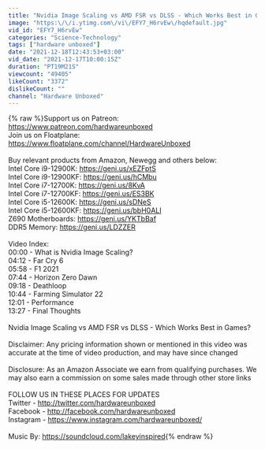 ```yaml
---
title: "Nvidia Image Scaling vs AMD FSR vs DLSS - Which Works Best in Games?"
image: "https:\/\/i.ytimg.com\/vi\/EFY7_H6rvEw\/hqdefault.jpg"
vid_id: "EFY7_H6rvEw"
categories: "Science-Technology"
tags: ["hardware unboxed"]
date: "2021-12-18T12:43:53+03:00"
vid_date: "2021-12-17T10:00:15Z"
duration: "PT19M21S"
viewcount: "49405"
likeCount: "3372"
dislikeCount: ""
channel: "Hardware Unboxed"
---
```

{% raw %}Support us on Patreon: <a rel="nofollow" target="blank" href="https://www.patreon.com/hardwareunboxed">https://www.patreon.com/hardwareunboxed</a><br />Join us on Floatplane: <a rel="nofollow" target="blank" href="https://www.floatplane.com/channel/HardwareUnboxed">https://www.floatplane.com/channel/HardwareUnboxed</a><br /><br />Buy relevant products from Amazon, Newegg and others below:<br />Intel Core i9-12900K: <a rel="nofollow" target="blank" href="https://geni.us/xEZFptS">https://geni.us/xEZFptS</a><br />Intel Core i9-12900KF: <a rel="nofollow" target="blank" href="https://geni.us/hCMbu">https://geni.us/hCMbu</a><br />Intel Core i7-12700K: <a rel="nofollow" target="blank" href="https://geni.us/8KvA">https://geni.us/8KvA</a><br />Intel Core i7-12700KF: <a rel="nofollow" target="blank" href="https://geni.us/ES3BK">https://geni.us/ES3BK</a><br />Intel Core i5-12600K: <a rel="nofollow" target="blank" href="https://geni.us/sDNeS">https://geni.us/sDNeS</a><br />Intel Core i5-12600KF: <a rel="nofollow" target="blank" href="https://geni.us/bbH0ALI">https://geni.us/bbH0ALI</a><br />Z690 Motherboards: <a rel="nofollow" target="blank" href="https://geni.us/YKTbBaf">https://geni.us/YKTbBaf</a><br />DDR5 Memory: <a rel="nofollow" target="blank" href="https://geni.us/LDZZER">https://geni.us/LDZZER</a><br /><br />Video Index:<br />00:00 - What is Nvidia Image Scaling?<br />04:12 - Far Cry 6<br />05:58 - F1 2021<br />07:44 - Horizon Zero Dawn<br />09:18 - Deathloop<br />10:44 - Farming Simulator 22<br />12:01 - Performance<br />13:27 - Final Thoughts<br /><br />Nvidia Image Scaling vs AMD FSR vs DLSS - Which Works Best in Games?<br /><br />Disclaimer: Any pricing information shown or mentioned in this video was accurate at the time of video production, and may have since changed<br /><br />Disclosure: As an Amazon Associate we earn from qualifying purchases. We may also earn a commission on some sales made through other store links<br /><br />FOLLOW US IN THESE PLACES FOR UPDATES<br />Twitter - <a rel="nofollow" target="blank" href="http://twitter.com/hardwareunboxed">http://twitter.com/hardwareunboxed</a><br />Facebook - <a rel="nofollow" target="blank" href="http://facebook.com/hardwareunboxed">http://facebook.com/hardwareunboxed</a><br />Instagram - <a rel="nofollow" target="blank" href="https://www.instagram.com/hardwareunboxed/">https://www.instagram.com/hardwareunboxed/</a><br /><br />Music By: <a rel="nofollow" target="blank" href="https://soundcloud.com/lakeyinspired">https://soundcloud.com/lakeyinspired</a>{% endraw %}
